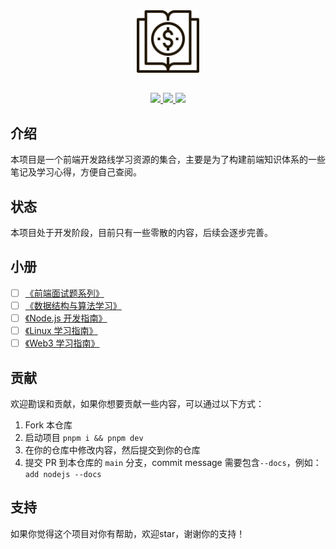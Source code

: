 <div align="center">
  <img src="./logo.svg" width="100"  alt="logo" />
</div>

##
<p align="center">
<a href="https://github.com/aaronlamz/open-course/actions/workflows/deploy-docs.yml">
  <img src="https://github.com/aaronlamz/open-course/actions/workflows/deploy-docs.yml/badge.svg ">
</a>

<a href="https://badgen.net/static/Content%20Generated%20By/ChatGPT/green">
  <img src ="https://badgen.net/static/Content%20Generated%20By/ChatGPT/green">
</a>

<a href="https://flat.badgen.net/badge/icon/wiki/green?icon=wiki&label">
  <img src ="https://flat.badgen.net/badge/icon/wiki/green?icon=wiki&label">
</a>
</p>


## 介绍
本项目是一个前端开发路线学习资源的集合，主要是为了构建前端知识体系的一些笔记及学习心得，方便自己查阅。

## 状态
本项目处于开发阶段，目前只有一些零散的内容，后续会逐步完善。

## 小册
- [ ] [《前端面试题系列》](https://www.ultimate-kernel.fun/open-course/interview/)
- [ ] [《数据结构与算法学习》](https://www.ultimate-kernel.fun/open-course/algorithm/)
- [ ] [《Node.js 开发指南》](https://www.ultimate-kernel.fun/open-course/nodejs/)
- [ ] [《Linux 学习指南》](https://www.ultimate-kernel.fun/open-course/linux/)
- [ ] [《Web3 学习指南》](https://www.ultimate-kernel.fun/open-course/web3/)

<!-- ## 工具 -->
<!-- - [emoji 速查表](https://www.ultimate-kernel.fun/open-course/emoji/) -->

<!-- ## 读书 -->

## 贡献
欢迎勘误和贡献，如果你想要贡献一些内容，可以通过以下方式：
1. Fork 本仓库
2. 启动项目 `pnpm i && pnpm dev`
3. 在你的仓库中修改内容，然后提交到你的仓库
4. 提交 PR 到本仓库的 `main` 分支，commit message 需要包含`--docs`，例如：`add nodejs --docs`

## 支持
如果你觉得这个项目对你有帮助，欢迎star，谢谢你的支持！
<div>
  <!-- <img src="./coffee.png"/ width="200px"> -->
</div>
